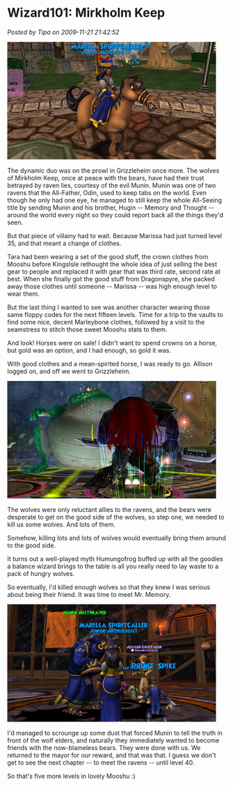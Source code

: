 # Wizard101: Mirkholm Keep

*Posted by Tipa on 2009-11-21 21:42:52*

![She's quite the clotheshorse.](../uploads/2009/11/WizardGraphicalClient-2009-11-21-17-07-31-90.jpg "She's quite the clotheshorse.")

The dynamic duo was on the prowl in Grizzleheim once more. The wolves of Mirkholm Keep, once at peace with the bears, have had their trust betrayed by raven lies, courtesy of the evil Munin. Munin was one of two ravens that the All-Father, Odin, used to keep tabs on the world. Even though he only had one eye, he managed to still keep the whole All-Seeing title by sending Munin and his brother, Hugin -- Memory and Thought -- around the world every night so they could report back all the things they'd seen.

But that piece of villainy had to wait. Because Marissa had just turned level 35, and that meant a change of clothes.

Tara had been wearing a set of the good stuff, the crown clothes from Mooshu before KingsIsle rethought the whole idea of just selling the best gear to people and replaced it with gear that was third rate, second rate at best. When she finally got the good stuff from Dragonspyre, she packed away those clothes until someone -- Marissa -- was high enough level to wear them.

But the last thing I wanted to see was another character wearing those same floppy codes for the next fifteen levels. Time for a trip to the vaults to find some nice, decent Marleybone clothes, followed by a visit to the seamstress to stitch those sweet Mooshu stats to them.

And look! Horses were on sale! I didn't want to spend crowns on a horse, but gold was an option, and I had enough, so gold it was.

With good clothes and a mean-spirited horse, I was ready to go. Allison logged on, and off we went to Grizzleheim.

![Frogs are the secret weapons](../uploads/2009/11/WizardGraphicalClient-2009-11-21-17-40-20-74.jpg "Frogs are the secret weapons")

The wolves were only reluctant allies to the ravens, and the bears were desperate to get on the good side of the wolves, so step one, we needed to kill us some wolves. And lots of them.

Somehow, killing lots and lots of wolves would eventually bring them around to the good side.

It turns out a well-played myth Humungofrog buffed up with all the goodies a balance wizard brings to the table is all you really need to lay waste to a pack of hungry wolves.

So eventually, I'd killed enough wolves so that they knew I was serious about being their friend. It was time to meet Mr. Memory.

![Friends at last!](../uploads/2009/11/WizardGraphicalClient-2009-11-21-18-47-49-61.jpg "Friends at last!")

I'd managed to scrounge up some dust that forced Munin to tell the truth in front of the wolf elders, and naturally they immediately wanted to become friends with the now-blameless bears. They were done with us. We returned to the mayor for our reward, and that was that. I guess we don't get to see the next chapter -- to meet the ravens -- until level 40.

So that's five more levels in lovely Mooshu :)

